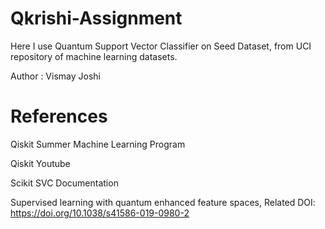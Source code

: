 # Qkrishi-Assignment
Here I use Quantum Support Vector Classifier on Seed Dataset, from UCI repository of machine learning datasets.

Author : Vismay Joshi

# References

Qiskit Summer Machine Learning Program

Qiskit Youtube 

Scikit SVC Documentation

Supervised learning with quantum enhanced feature spaces, Related DOI:
https://doi.org/10.1038/s41586-019-0980-2

